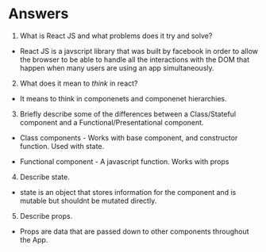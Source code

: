 # Answers

1.  What is React JS and what problems does it try and solve?

- React JS is a javscript library that was built by facebook in order to allow the browser to be able to handle all the interactions with the DOM that happen when many users are using an app simultaneously.

2.  What does it mean to _think_ in react?

- It means to think in componenets and componenet hierarchies.

3.  Briefly describe some of the differences between a Class/Stateful component and a Functional/Presentational component.

- Class components - Works with base component, and constructor function. Used with state.

- Functional component - A javascript function. Works with props

4.  Describe state.

- state is an object that stores information for the component and is mutable but shouldnt be mutated directly.

5.  Describe props.

- Props are data that are passed down to other components throughout the App.